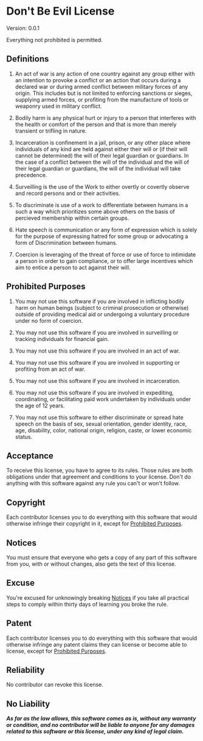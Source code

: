 # Don't Be Evil License

Version: 0.0.1

Everything not prohibited is permitted.

## Definitions

1. An act of war is any action of one country against any group either with an intention to provoke a conflict or an action that occurs during a declared war or during armed conflict between military forces of any origin. This includes but is not limited to enforcing sanctions or sieges, supplying armed forces, or profiting from the manufacture of tools or weaponry used in military conflict.

2. Bodily harm is any physical hurt or injury to a person that interferes with the health or comfort of the person and that is more than merely transient or trifling in nature.

3. Incarceration is confinement in a jail, prison, or any other place where individuals of any kind are held against either their will or (if their will cannot be determined) the will of their legal guardian or guardians. In the case of a conflict between the will of the individual and the will of their legal guardian or guardians, the will of the individual will take precedence.

4. Surveilling is the use of the Work to either overtly or covertly observe and record persons and or their activities.

5. To discriminate is use of a work to differentiate between humans in a such a way which prioritizes some above others on the basis of percieved membership within certain groups.

6. Hate speech is communication or any form of expression which is solely for the purpose of expressing hatred for some group or advocating a form of Discrimination between humans.

7. Coercion is leveraging of the threat of force or use of force to intimidate a person in order to gain compliance, or to offer large incentives which aim to entice a person to act against their will.

## Prohibited Purposes

1. You may not use this software if you are involved in inflicting bodily harm on human beings (subject to criminal prosecution or otherwise) outside of providing medical aid or undergoing a voluntary procedure under no form of coercion.

2. You may not use this software if you are involved in surveilling or tracking individuals for financial gain.

3. You may not use this software if you are involved in an act of war.

4. You may not use this software if you are involved in supporting or profiting from an act of war.

5. You may not use this software if you are involved in incarceration.

6. You may not use this software if you are involved in expediting, coordinating, or facilitating paid work undertaken by individuals under the age of 12 years.

7. You may not use this software to either discriminate or spread hate speech on the basis of sex, sexual orientation, gender identity, race, age, disability, color, national origin, religion, caste, or lower economic status.

## Acceptance

To receive this license, you have to agree to its rules. Those rules are both obligations under that agreement and conditions to your license. Don't do anything with this software against any rule you can't or won't follow.

## Copyright

Each contributor licenses you to do everything with this software that would otherwise infringe their copyright in it, except for [Prohibited Purposes](#prohibited-purposes).

## Notices

You must ensure that everyone who gets a copy of any part of this software from you, with or without changes, also gets the text of this license.

## Excuse

You're excused for unknowingly breaking [Notices](#notices) if you take all practical steps to comply within thirty days of learning you broke the rule.

## Patent

Each contributor licenses you to do everything with this software that would otherwise infringe any patent claims they can license or become able to license, except for [Prohibited Purposes](#prohibited-purposes).

## Reliability

No contributor can revoke this license.

## No Liability

***As far as the law allows, this software comes as is, without any warranty or condition, and no contributor will be liable to anyone for any damages related to this software or this license, under any kind of legal claim.***